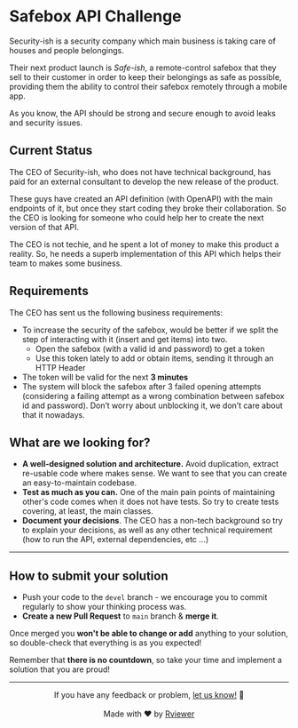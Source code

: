 # Safebox API Challenge

Security-ish is a security company which main business is taking care of houses and people belongings.

Their next product launch is _Safe-ish_, a remote-control safebox that they sell to their customer in order to keep
their belongings as safe as possible, providing them the ability to control their safebox remotely through a mobile app.

As you know, the API should be strong and secure enough to avoid leaks and security
issues.

## Current Status

The CEO of Security-ish, who does not have technical background, has paid for an external consultant to develop the
new release of the product.

These guys have created an API definition (with OpenAPI) with the main endpoints of it, but once
they start coding they broke their collaboration. So the CEO is looking for someone who could help her to create the
next version of that API.

The CEO is not techie, and he spent a lot of money to make this product a reality. So, he needs a superb implementation
of this API which helps their team to makes some business.

## Requirements

The CEO has sent us the following business requirements:

* To increase the security of the safebox, would be better if we split the step of
  interacting with it (insert and get items) into two.
    * Open the safebox (with a valid id and password) to get a token
    * Use this token lately to add or obtain items, sending it through an HTTP Header
* The token will be valid for the next **3 minutes**
* The system will block the safebox after 3 failed opening attempts (considering a failing attempt as a wrong
  combination between safebox id and password). Don’t worry about unblocking it, we don’t care about that it nowadays.

## What are we looking for?

* **A well-designed solution and architecture.** Avoid duplication, extract re-usable code
  where makes sense. We want to see that you can create an easy-to-maintain codebase.
* **Test as much as you can.** One of the main pain points of maintaining other's code
  comes when it does not have tests. So try to create tests covering, at least, the main classes.
* **Document your decisions**. The CEO has a non-tech background so try to explain your decisions,
  as well as any other technical requirement (how to run the API, external dependencies, etc ...)

---

## How to submit your solution

* Push your code to the `devel` branch - we encourage you to commit regularly to show your thinking process was.
* **Create a new Pull Request** to `main` branch & **merge it**.

Once merged you **won't be able to change or add** anything to your solution, so double-check that everything is as
you expected!

Remember that **there is no countdown**, so take your time and implement a solution that you are proud!

---

<p align="center">
  If you have any feedback or problem, <a href="mailto:help@rviewer.io">let us know!</a> 🤘
  <br><br>
  Made with ❤️ by <a href="https://rviewer.io">Rviewer</a>
</p>
